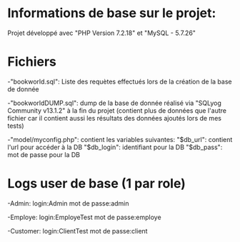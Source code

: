 # Informations de base sur le projet:

Projet développé avec "PHP Version 7.2.18" et "MySQL - 5.7.26"

# Fichiers
-"bookworld.sql": Liste des requètes effectués lors de la création de la base de donnée

-"bookworldDUMP.sql": dump de la base de donnée réalisé via "SQLyog Community v13.1.2" à la fin du projet (contient plus de données que l'autre fichier car il contient aussi les résultats des données ajoutés lors de mes tests)

-"model/myconfig.php": contient les variables suivantes:
		"$db_url": contient l'url pour accéder à la DB
		"$db_login": identifiant pour la DB
		"$db_pass": mot de passe pour la DB

# Logs user de base (1 par role)

-Admin: 
login:Admin
mot de passe:admin

-Employe: 
login:EmployeTest
mot de passe:employe

-Customer:
login:ClientTest
mot de passe:client
